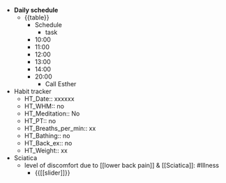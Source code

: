 - **Daily schedule**
    - {{table}} 
        - Schedule 
            - task
        - 10:00 
        - 11:00 
        - 12:00
        - 13:00
        - 14:00 
        - 20:00
            - Call Esther
- Habit tracker
    - HT_Date:: xxxxxx
    - HT_WHM:: no 
    - HT_Meditation:: No 
    - HT_PT:: no
    - HT_Breaths_per_min:: xx 
    - HT_Bathing:: no 
    - HT_Back_ex:: no
    - HT_Weight:: xx
- Sciatica
    - level of discomfort due to [[lower back pain]] & [[Sciatica]]: #Illness
        - {{[[slider]]}}
